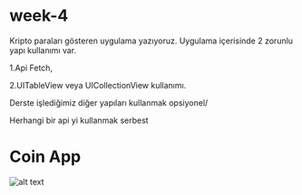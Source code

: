 # week-4


Kripto paraları gösteren uygulama yazıyoruz. Uygulama içerisinde 2 zorunlu yapı kullanımı var.

1.Api Fetch,  

2.UITableView veya UICollectionView kullanımı. 

Derste işlediğimiz diğer yapıları kullanmak opsiyonel/

Herhangi bir api yi kullanmak serbest





# Coin App

![alt text](https://user-images.githubusercontent.com/102351754/173906059-e85ee39c-7a67-4ccf-ae1b-f1ecb1fdfd48.png)

